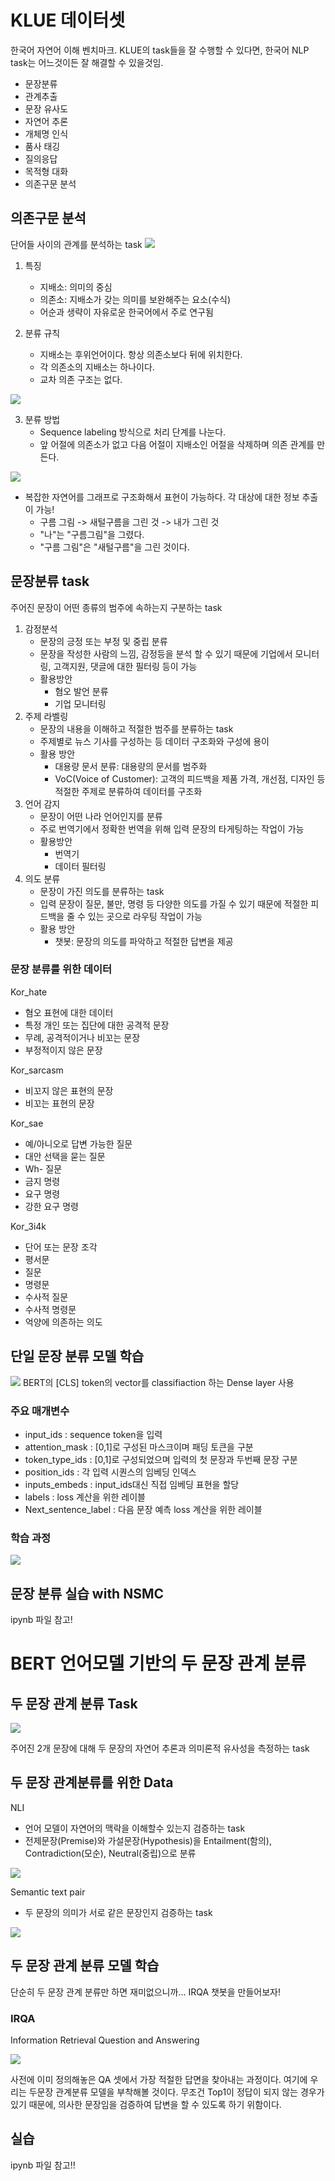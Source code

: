 # KLUE 데이터셋

한국어 자연어 이해 벤치마크. KLUE의 task들을 잘 수행할 수 있다면, 한국어 NLP task는 어느것이든 잘 해결할 수 있을것임.

- 문장분류
- 관계추출
- 문장 유사도
- 자연어 추론
- 개체명 인식
- 품사 태깅
- 질의응답
- 목적형 대화
- 의존구문 분석

## 의존구문 분석

단어들 사이의 관계를 분석하는 task
![](032.png)

1. 특징

   - 지배소: 의미의 중심
   - 의존소: 지배소가 갖는 의미를 보완해주는 요소(수식)
   - 어순과 생략이 자유로운 한국어에서 주로 연구됨

2. 분류 규칙

   - 지배소는 후위언어이다. 항상 의존소보다 뒤에 위치한다.
   - 각 의존소의 지배소는 하나이다.
   - 교차 의존 구조는 없다.

![](033.png)

3. 분류 방법
   - Sequence labeling 방식으로 처리 단계를 나눈다.
   - 앞 어절에 의존소가 없고 다음 어절이 지배소인 어절을 삭제하며 의존 관계를 만든다.

![](034.png)

- 복잡한 자연어를 그래프로 구조화해서 표현이 가능하다. 각 대상에 대한 정보 추출이 가능!
  - 구름 그림 -> 새털구름을 그린 것 -> 내가 그린 것
  - "나"는 "구름그림"을 그렸다.
  - "구름 그림"은 "새털구름"을 그린 것이다.

## 문장분류 task

주어진 문장이 어떤 종류의 범주에 속하는지 구분하는 task

1. 감정분석
   - 문장의 긍정 또는 부정 및 중립 분류
   - 문장을 작성한 사람의 느낌, 감정등을 분석 할 수 있기 때문에 기업에서 모니터링, 고객지원, 댓글에 대한 필터링 등이 가능
   - 활용방안
     - 혐오 발언 분류
     - 기업 모니터링
2. 주제 라벨링
   - 문장의 내용을 이해하고 적절한 범주를 분류하는 task
   - 주제별로 뉴스 기사를 구성하는 등 데이터 구조화와 구성에 용이
   - 활용 방안
     - 대용량 문서 분류: 대용량의 문서를 범주화
     - VoC(Voice of Customer): 고객의 피드백을 제품 가격, 개선점, 디자인 등 적절한 주제로 분류하여 데이터를 구조화
3. 언어 감지
   - 문장이 어떤 나라 언어인지를 분류
   - 주로 번역기에서 정확한 번역을 위해 입력 문장의 타게팅하는 작업이 가능
   - 활용방안
     - 번역기
     - 데이터 필터링
4. 의도 분류
   - 문장이 가진 의도를 분류하는 task
   - 입력 문장이 질문, 불만, 명령 등 다양한 의도를 가질 수 있기 때문에 적절한 피드백을 줄 수 있는 곳으로 라우팅 작업이 가능
   - 활용 방안
     - 챗봇: 문장의 의도를 파악하고 적절한 답변을 제공

### 문장 분류를 위한 데이터

Kor_hate

- 혐오 표현에 대한 데이터
- 특정 개인 또는 집단에 대한 공격적 문장
- 무례, 공격적이거나 비꼬는 문장
- 부정적이지 않은 문장

Kor_sarcasm

- 비꼬지 않은 표현의 문장
- 비꼬는 표현의 문장

Kor_sae

- 예/아니오로 답변 가능한 질문
- 대안 선택을 묻는 질문
- Wh- 질문
- 금지 명령
- 요구 명령
- 강한 요구 명령

Kor_3i4k

- 단어 또는 문장 조각
- 평서문
- 질문
- 명령문
- 수사적 질문
- 수사적 명령문
- 억양에 의존하는 의도

## 단일 문장 분류 모델 학습

![](035.png)
BERT의 [CLS] token의 vector를 classifiaction 하는 Dense layer 사용

### 주요 매개변수

- input_ids : sequence token을 입력
- attention_mask : [0,1]로 구성된 마스크이며 패딩 토큰을 구분
- token_type_ids : [0,1]로 구성되었으며 입력의 첫 문장과 두번째 문장 구분
- position_ids : 각 입력 시퀀스의 임베딩 인덱스
- inputs_embeds : input_ids대신 직접 임베딩 표현을 할당
- labels : loss 계산을 위한 레이블
- Next_sentence_label : 다음 문장 예측 loss 계산을 위한 레이블

### 학습 과정

![](036.png)

## 문장 분류 실습 with NSMC

ipynb 파일 참고!

# BERT 언어모델 기반의 두 문장 관계 분류

## 두 문장 관계 분류 Task

![](037.png)

주어진 2개 문장에 대해 두 문장의 자연어 추론과 의미론적 유사성을 측정하는 task

## 두 문장 관계분류를 위한 Data

NLI

- 언어 모델이 자연어의 맥락을 이해할수 있는지 검증하는 task
- 전제문장(Premise)와 가설문장(Hypothesis)을 Entailment(함의), Contradiction(모순), Neutral(중립)으로 분류

![](038.png)

Semantic text pair

- 두 문장의 의미가 서로 같은 문장인지 검증하는 task

![](039.png)

## 두 문장 관계 분류 모델 학습

단순히 두 문장 관계 분류만 하면 재미없으니까... IRQA 챗봇을 만들어보자!

### IRQA

Information Retrieval Question and Answering

![](040.png)

사전에 이미 정의해놓은 QA 셋에서 가장 적절한 답면을 찾아내는 과정이다. 여기에 우리는 두문장 관계분류 모델을 부착해볼 것이다. 무조건 Top1이 정답이 되지 않는 경우가 있기 때문에, 의사한 문장임을 검증하여 답변을 할 수 있도록 하기 위함이다.

## 실습

ipynb 파일 참고!!
